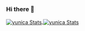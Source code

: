 ### Hi there 👋

<a href="#" >
<img align="center" src="https://github-readme-stats.vercel.app/api/top-langs/?username=olanaso&hide=c&title_color=f69673&text_color=8a919a&icon_color=1b93c9&bg_color=22272e" alt="yunica Stats" />
</a>

<a href="#" >
<img align="center" src="https://github-readme-stats.vercel.app/api?username=olanaso&show_icons=true&hide_border=false&line_height=20&title_color=f69673&icon_color=1b93c9&text_color=8a919a&show_owner=true&bg_color=22272e" alt="yunica Stats" /></a>


<!--
**olanaso/olanaso** is a ✨ _special_ ✨ repository because its `README.md` (this file) appears on your GitHub profile.

Here are some ideas to get you started:



- 🔭 I’m currently working on ...
- 🌱 I’m currently learning ...
- 👯 I’m looking to collaborate on ...
- 🤔 I’m looking for help with ...
- 💬 Ask me about ...
- 📫 How to reach me: ...
- 😄 Pronouns: ...
- ⚡ Fun fact: ...
-->
